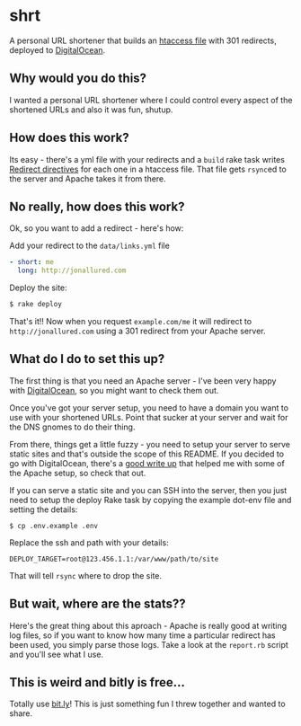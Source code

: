 # shrt

A personal URL shortener that builds an [htaccess file][h] with 301 redirects,
deployed to [DigitalOcean][d].

## Why would you do this?

I wanted a personal URL shortener where I could control every aspect of the
shortened URLs and also it was fun, shutup.

## How does this work?

Its easy - there's a yml file with your redirects and a `build` rake task writes
[Redirect directives][r] for each one in a htaccess file. That file gets
`rsync`ed to the server and Apache takes it from there.

## No really, how does this work?

Ok, so you want to add a redirect - here's how:

Add your redirect to the `data/links.yml` file

```yaml
- short: me
  long: http://jonallured.com
```

Deploy the site:

```sh
$ rake deploy
```

That's it!! Now when you request `example.com/me` it will redirect to
`http://jonallured.com` using a 301 redirect from your Apache server.

## What do I do to set this up?

The first thing is that you need an Apache server - I've been very happy with
[DigitalOcean][d], so you might want to check them out.

Once you've got your server setup, you need to have a domain you want to use
with your shortened URLs. Point that sucker at your server and wait for the DNS
gnomes to do their thing.

From there, things get a little fuzzy - you need to setup your server to serve
static sites and that's outside the scope of this README. If you decided to go
with DigitalOcean, there's a [good write up][w] that helped me with some of the
Apache setup, so check that out.

If you can serve a static site and you can SSH into the server, then you just
need to setup the deploy Rake task by copying the example dot-env file and
setting the details:

```
$ cp .env.example .env
```

Replace the ssh and path with your details:

```
DEPLOY_TARGET=root@123.456.1.1:/var/www/path/to/site
```

That will tell `rsync` where to drop the site.

## But wait, where are the stats??

Here's the great thing about this aproach - Apache is really good at writing log
files, so if you want to know how many time a particular redirect has been used,
you simply parse those logs. Take a look at the `report.rb` script and you'll
see what I use.

## This is weird and bitly is free...

Totally use [bit.ly][b]! This is just something fun I threw together and wanted to
share.

[b]: https://bitly.com/
[d]: https://www.digitalocean.com/
[h]: http://en.wikipedia.org/wiki/Htaccess
[r]: http://css-tricks.com/snippets/htaccess/301-redirects/
[w]: https://www.digitalocean.com/community/articles/how-to-set-up-apache-virtual-hosts-on-ubuntu-12-04-lts
